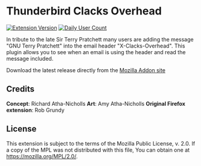 # Thunderbird Clacks Overhead

[![Extension Version](https://img.shields.io/github/v/release/bhyn/Thunderbird-Clacks-Overhead?label=thunderbird%20addon)](https://addons.thunderbird.net/en-CA/addon/clacks-overhead/) [![Daily User Count](https://img.shields.io/badge/dynamic/json?url=https://addons.thunderbird.net/en-US/thunderbird/addon/clacks-overhead/statistics/overview-day-20200930-99991231.json&label=users&query=$[0].data.updates&color=blue&cacheSeconds=86400)](https://addons.thunderbird.net/en-US/thunderbird/addon/clacks-overhead/statistics/?last=90)

In tribute to the late Sir Terry Pratchett many users are adding the message "GNU Terry Pratchett" into the email header "X-Clacks-Overhead". This plugin allows you to see when an email is using the header and read the message included.

Download the latest release directly from the [Mozilla Addon site](https://addons.thunderbird.net/en-CA/thunderbird/addon/clacks-overhead/)



## Credits
**Concept**: Richard Atha-Nicholls
**Art**: Amy Atha-Nicholls
**Original Firefox extension**: Rob Grundy


## License

This extension is subject to the terms of the Mozilla Public License, v. 2.0. If a copy of the MPL was not distributed with this file, You can obtain one at https://mozilla.org/MPL/2.0/.
